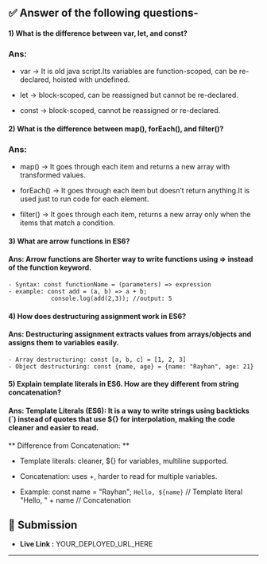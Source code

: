 ## ✅ Answer of the following questions-


#### 1) What is the difference between var, let, and const?
### Ans: 
- var → It is old java script.Its variables are function-scoped, 
        can be re-declared, hoisted with undefined.

- let → block-scoped, can be reassigned but cannot be re-declared.

- const → block-scoped, cannot be reassigned or re-declared.

#### 2) What is the difference between map(), forEach(), and filter()? 
### Ans: 
- map() → It goes through each item and returns a new array with transformed values.

- forEach() → It goes through each item but doesn’t return anything.It is used just to run code for each element.

- filter() → It goes through each item, returns a new array only when the items that match a condition.

#### 3) What are arrow functions in ES6?
#### Ans: Arrow functions are Shorter way to write functions using => instead of the function keyword.
    - Syntax: const functionName = (parameters) => expression
    - example: const add = (a, b) => a + b; 
                console.log(add(2,3)); //output: 5

#### 4) How does destructuring assignment work in ES6?
#### Ans: Destructuring assignment extracts values from arrays/objects and assigns them to variables easily.
    - Array destructuring: const [a, b, c] = [1, 2, 3]
    - Object destructuring: const {name, age} = {name: "Rayhan", age: 21}

#### 5) Explain template literals in ES6. How are they different from string concatenation?
#### Ans: Template Literals (ES6): It is a way to write strings using backticks (`) instead of quotes that use ${} for interpolation, making the code cleaner and easier to read.

** Difference from Concatenation: **

- Template literals: cleaner, ${} for variables, multiline supported.

- Concatenation: uses +, harder to read for multiple variables.

- Example: const name = "Rayhan";
                `Hello, ${name}`   // Template literal
                "Hello, " + name    // Concatenation


## 🔗 Submission
- **Live Link :** YOUR_DEPLOYED_URL_HERE  


---